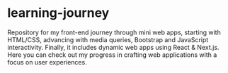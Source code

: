 # learning-journey
Repository for my front-end journey through mini web apps, starting with HTML/CSS, advancing with media queries, Bootstrap and JavaScript interactivity. Finally, it includes dynamic web apps using React &amp; Next.js. Here you can check out my progress in crafting web applications with a focus on user experiences.
